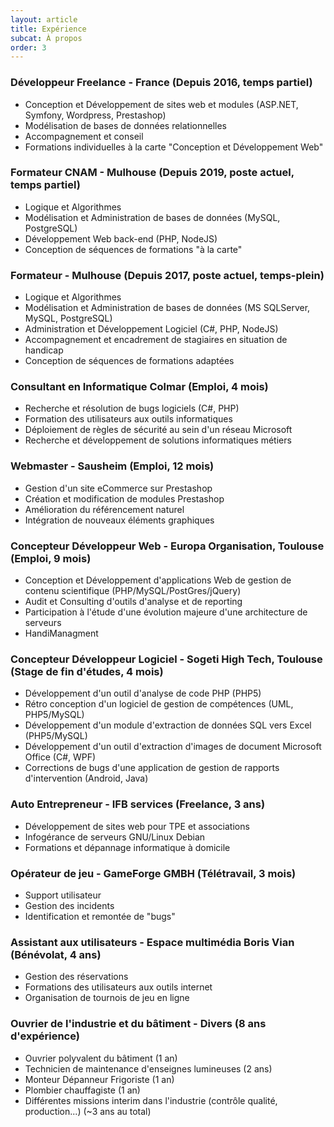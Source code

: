 ```yaml
--- 
layout: article 
title: Expérience
subcat: À propos
order: 3
---
```


### Développeur Freelance - France (Depuis 2016, temps partiel)

- Conception et Développement de sites web et modules (ASP.NET, Symfony, Wordpress, Prestashop)
- Modélisation de bases de données relationnelles
- Accompagnement et conseil
- Formations individuelles à la carte "Conception et Développement Web"

### Formateur CNAM - Mulhouse (Depuis 2019, poste actuel, temps partiel)

- Logique et Algorithmes
- Modélisation et Administration de bases de données (MySQL, PostgreSQL)
- Développement Web back-end (PHP, NodeJS)
- Conception de séquences de formations "à la carte"

### Formateur - Mulhouse (Depuis 2017, poste actuel, temps-plein)

- Logique et Algorithmes
- Modélisation et Administration de bases de données (MS SQLServer, MySQL, PostgreSQL)
- Administration et Développement Logiciel (C#, PHP, NodeJS)
- Accompagnement et encadrement de stagiaires en situation de handicap
- Conception de séquences de formations adaptées

### Consultant en Informatique Colmar (Emploi, 4 mois)

- Recherche et résolution de bugs logiciels (C#, PHP)
- Formation des utilisateurs aux outils informatiques
- Déploiement de règles de sécurité au sein d'un réseau Microsoft
- Recherche et développement de solutions informatiques métiers

### Webmaster - Sausheim (Emploi, 12 mois)

- Gestion d'un site eCommerce sur Prestashop
- Création et modification de modules Prestashop
- Amélioration du référencement naturel
- Intégration de nouveaux éléments graphiques

### Concepteur Développeur Web - Europa Organisation, Toulouse (Emploi, 9 mois)

- Conception et Développement d'applications Web de gestion de contenu scientifique (PHP/MySQL/PostGres/jQuery)
- Audit et Consulting d'outils d'analyse et de reporting
- Participation à l'étude d'une évolution majeure d'une architecture de serveurs
- HandiManagment

### Concepteur Développeur Logiciel - Sogeti High Tech, Toulouse (Stage de fin d'études, 4 mois)

- Développement d'un outil d'analyse de code PHP (PHP5)
- Rétro conception d'un logiciel de gestion de compétences (UML, PHP5/MySQL)
- Développement d'un module d'extraction de données SQL vers Excel (PHP5/MySQL)
- Développement d'un outil d'extraction d'images de document Microsoft Office (C#, WPF)
- Corrections de bugs d'une application de gestion de rapports d'intervention (Android, Java)

### Auto Entrepreneur - IFB services (Freelance, 3 ans)

- Développement de sites web pour TPE et associations
- Infogérance de serveurs GNU/Linux Debian
- Formations et dépannage informatique à domicile

### Opérateur de jeu - GameForge GMBH (Télétravail, 3 mois)

- Support utilisateur
- Gestion des incidents
- Identification et remontée de "bugs"

### Assistant aux utilisateurs - Espace multimédia Boris Vian (Bénévolat, 4 ans)

- Gestion des réservations
- Formations des utilisateurs aux outils internet
- Organisation de tournois de jeu en ligne

### Ouvrier de l'industrie et du bâtiment - Divers (8 ans d'expérience)

- Ouvrier polyvalent du bâtiment (1 an)
- Technicien de maintenance d'enseignes lumineuses (2 ans)
- Monteur Dépanneur Frigoriste (1 an)
- Plombier chauffagiste (1 an)
- Différentes missions interim dans l'industrie (contrôle qualité, production...) (~3 ans au total)
